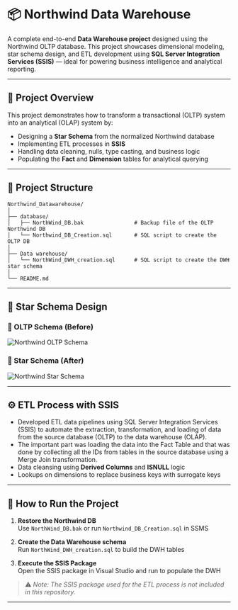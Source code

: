 # 📦 Northwind Data Warehouse

A complete end-to-end **Data Warehouse project** designed using the Northwind OLTP database. This project showcases dimensional modeling, star schema design, and ETL development using **SQL Server Integration Services (SSIS)** — ideal for powering business intelligence and analytical reporting.

---

## 🚀 Project Overview

This project demonstrates how to transform a transactional (OLTP) system into an analytical (OLAP) system by:

- Designing a **Star Schema** from the normalized Northwind database
- Implementing ETL processes in **SSIS**
- Handling data cleaning, nulls, type casting, and business logic
- Populating the **Fact** and **Dimension** tables for analytical querying

---

## 📁 Project Structure

```plaintext
Northwind_Datawarehouse/
│
├── database/
│   ├── NorthWind_DB.bak                # Backup file of the OLTP Northwind DB
│   └── Northwind_DB_Creation.sql       # SQL script to create the OLTP DB
│
├── Data warehouse/
│   └── NorthWind_DWH_creation.sql      # SQL script to create the DWH star schema
│
└── README.md
```

---

## 🧩 Star Schema Design

### 🔹 OLTP Schema (Before)

![Northwind OLTP Schema](https://i.postimg.cc/Y2mHdtZD/Screenshot-160.png)

### 🔸 Star Schema (After)

![Northwind Star Schema](https://i.postimg.cc/mggp6whZ/Screenshot-161.png)

---

## ⚙️ ETL Process with SSIS

- Developed ETL data pipelines using SQL Server Integration Services (SSIS) to automate the extraction, transformation, and loading of data from the source database (OLTP) to the data warehouse (OLAP).
- The important part was loading the data into the Fact Table and that was done by collecting all the IDs from tables in the source database using a Merge Join transformation.
- Data cleansing using **Derived Columns** and **ISNULL** logic
- Lookups on dimensions to replace business keys with surrogate keys



---

## 📌 How to Run the Project

1. **Restore the Northwind DB**  
   Use `NorthWind_DB.bak` or run `Northwind_DB_Creation.sql` in SSMS

2. **Create the Data Warehouse schema**  
   Run `NorthWind_DWH_creation.sql` to build the DWH tables

3. **Execute the SSIS Package**  
   Open the SSIS package in Visual Studio and run to populate the DWH

 > ⚠️ *Note: The SSIS package used for the ETL process is not included in this repository.*


---
